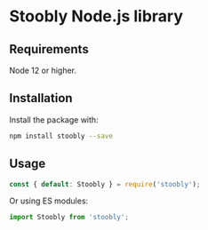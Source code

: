 # Stoobly Node.js library

## Requirements

Node 12 or higher.

## Installation

Install the package with:

```sh
npm install stoobly --save
```

## Usage

```js
const { default: Stoobly } = require('stoobly');
```

Or using ES modules:

```js
import Stoobly from 'stoobly';
```
